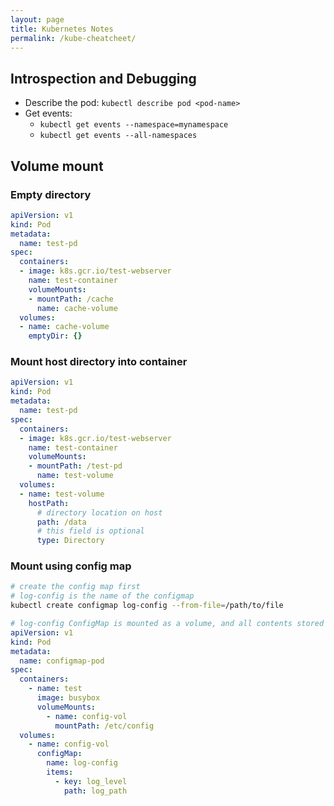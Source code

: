 ```yaml
---
layout: page
title: Kubernetes Notes
permalink: /kube-cheatcheet/
---
```


## Introspection and Debugging

- Describe the pod: `kubectl describe pod <pod-name>`
- Get events: 
  - `kubectl get events --namespace=mynamespace`
  - `kubectl get events --all-namespaces`
  
## Volume mount
### Empty directory
``` yaml
apiVersion: v1
kind: Pod
metadata:
  name: test-pd
spec:
  containers:
  - image: k8s.gcr.io/test-webserver
    name: test-container
    volumeMounts:
    - mountPath: /cache
      name: cache-volume
  volumes:
  - name: cache-volume
    emptyDir: {}
```
### Mount host directory into container
``` yaml
apiVersion: v1
kind: Pod
metadata:
  name: test-pd
spec:
  containers:
  - image: k8s.gcr.io/test-webserver
    name: test-container
    volumeMounts:
    - mountPath: /test-pd
      name: test-volume
  volumes:
  - name: test-volume
    hostPath:
      # directory location on host
      path: /data
      # this field is optional
      type: Directory
```
### Mount using config map
``` bash
# create the config map first
# log-config is the name of the configmap
kubectl create configmap log-config --from-file=/path/to/file
```
``` yaml
# log-config ConfigMap is mounted as a volume, and all contents stored in its log_level entry are mounted into the Pod at path /etc/config/log_path
apiVersion: v1
kind: Pod
metadata:
  name: configmap-pod
spec:
  containers:
    - name: test
      image: busybox
      volumeMounts:
        - name: config-vol
          mountPath: /etc/config
  volumes:
    - name: config-vol
      configMap:
        name: log-config
        items:
          - key: log_level
            path: log_path
```
